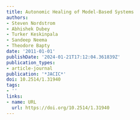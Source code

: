 ```yaml
---
title: Autonomic Healing of Model-Based Systems
authors:
- Steven Nordstrom
- Abhishek Dubey
- Turker Keskinpala
- Sandeep Neema
- Theodore Bapty
date: '2011-01-01'
publishDate: '2024-01-21T17:12:04.361839Z'
publication_types:
- article-journal
publication: '*JACIC*'
doi: 10.2514/1.31940
tags:
- ''
links:
- name: URL
  url: https://doi.org/10.2514/1.31940
---
```

